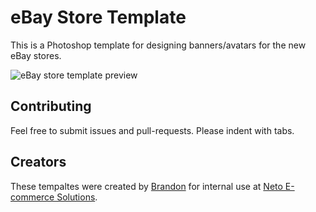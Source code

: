 eBay Store Template
===================

This is a Photoshop template for designing banners/avatars for the new eBay stores.

![eBay store template preview](https://design.neto.com.au/assets/images/ebaytemplatepreview.png)

## Contributing

Feel free to submit issues and pull-requests. Please indent with tabs.

## Creators

These tempaltes were created by [Brandon](https://github.com/brandonsheppard) for internal use at [Neto E-commerce Solutions](https://www.neto.com.au/).
